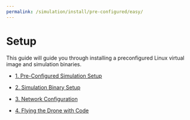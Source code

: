 ```yaml
---
permalink: /simulation/install/pre-configured/easy/
---
```



# Setup
This guide will guide you through installing a preconfigured Linux virtual image and simulation binaries. 

  - [1. Pre-Configured Simulation Setup](/docs/simulation/install/pre-configured/easy_1)

  - [2. Simulation Binary Setup](/docs/simulation/install/pre-configured/easy_2)
    
  - [3. Network Configuration](/docs/simulation/pre-configured/easy_3)

  - [4. Flying the Drone with Code](/docs/simulation/pre-configured/flying/)
